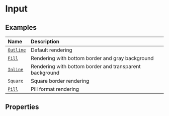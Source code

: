 # Input

<!--@include: ../../../packages/components/src/form/text-field/docs/input-usage.md-->

## Examples

| Name                    | Description                                             |
| :---------------------- | :------------------------------------------------------ |
| [`Outline`](outline.md) | Default rendering                                       |
| [`Fill`](fill.md)       | Rendering with bottom border and gray background        |
| [`Inline`](inline.md)   | Rendering with bottom border and transparent background |
| [`Square`](square.md)   | Square border rendering                                 |
| [`Pill`](pill.md)       | Pill format rendering                                   |

## Properties

<!--@include: ../../../packages/components/src/form/text-field/docs/input-props.md-->
<!--@include: ../../../packages/components/src/form/text-field/docs/common-props.md-->
<!--@include: ../../../packages/components/src/form/field/docs/public-props.md-->

<!--@include: ../../../packages/components/src/form/text-field/docs/events.md-->
<!--@include: ../../../packages/components/src/form/text-field/docs/methods.md-->
<!--@include: ../../../packages/components/src/form/text-field/docs/slots.md-->
<!--@include: ../../../packages/components/src/form/text-field/docs/css-parts.md-->


<!--@include: ../../../playground.md-->

